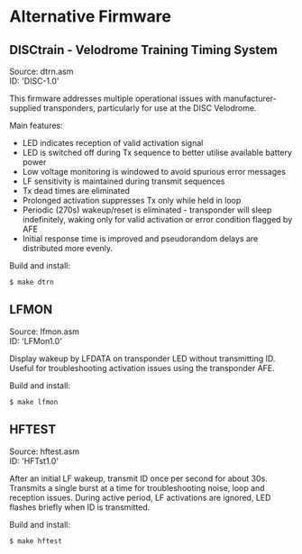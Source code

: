# Alternative Firmware

## DISCtrain - Velodrome Training Timing System

Source: dtrn.asm  
ID: 'DISC-1.0'

This firmware addresses multiple operational
issues with manufacturer-supplied transponders,
particularly for use at the DISC Velodrome.

Main features:

   - LED indicates reception of valid activation signal
   - LED is switched off during Tx sequence to better
     utilise available battery power
   - Low voltage monitoring is windowed to avoid spurious
     error messages
   - LF sensitivity is maintained during transmit sequences
   - Tx dead times are eliminated
   - Prolonged activation suppresses Tx only while held in loop
   - Periodic (270s) wakeup/reset is eliminated - transponder
     will sleep indefinitely, waking only for valid activation
     or error condition flagged by AFE
   - Initial response time is improved and pseudorandom delays
     are distributed more evenly.

Build and install:

	$ make dtrn


## LFMON

Source: lfmon.asm  
ID: 'LFMon1.0'

Display wakeup by LFDATA on transponder LED without
transmitting ID. Useful for troubleshooting activation
issues using the transponder AFE.

Build and install:

	$ make lfmon


## HFTEST

Source: hftest.asm  
ID: 'HFTst1.0'

After an initial LF wakeup, transmit ID once per
second for about 30s. Transmits a single burst
at a time for troubleshooting noise, loop and
reception issues. During active period, LF activations
are ignored, LED flashes briefly when ID is transmitted.

Build and install:

	$ make hftest
